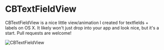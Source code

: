 # CBTextFieldView

CBTextFieldView is a nice little view/animation I created for textfields + labels on OS X. It likely won't just drop into your app and look nice, but it's a start. Pull requests are welcome!

![CBTextFieldView](https://raw.githubusercontent.com/braker1nine/CBTextFieldView/master/CBTextFieldView.gif)
